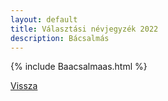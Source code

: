 ```yaml
---
layout: default
title: Választási névjegyzék 2022
description: Bácsalmás
---
```


{% include Baacsalmaas.html %}

[Vissza](./)